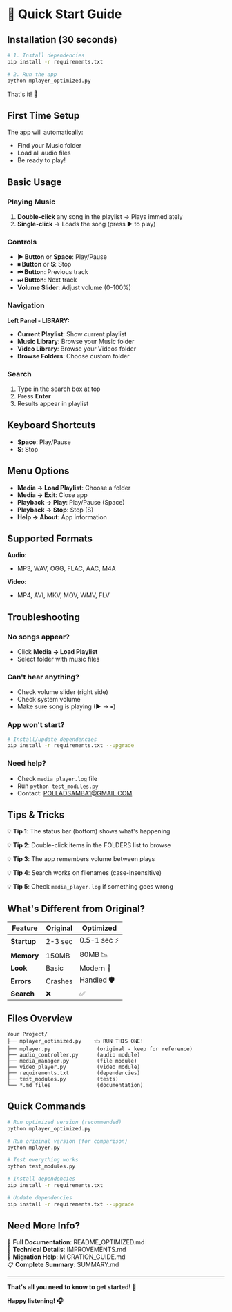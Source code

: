 # 🚀 Quick Start Guide

## Installation (30 seconds)

```bash
# 1. Install dependencies
pip install -r requirements.txt

# 2. Run the app
python mplayer_optimized.py
```

That's it! 🎉

## First Time Setup

The app will automatically:
- Find your Music folder
- Load all audio files
- Be ready to play!

## Basic Usage

### Playing Music
1. **Double-click** any song in the playlist → Plays immediately
2. **Single-click** → Loads the song (press ▶ to play)

### Controls
- **▶ Button** or **Space**: Play/Pause
- **⏹ Button** or **S**: Stop
- **⏮ Button**: Previous track
- **⏭ Button**: Next track
- **Volume Slider**: Adjust volume (0-100%)

### Navigation
**Left Panel - LIBRARY:**
- **Current Playlist**: Show current playlist
- **Music Library**: Browse your Music folder
- **Video Library**: Browse your Videos folder
- **Browse Folders**: Choose custom folder

### Search
1. Type in the search box at top
2. Press **Enter**
3. Results appear in playlist

## Keyboard Shortcuts
- **Space**: Play/Pause
- **S**: Stop

## Menu Options
- **Media → Load Playlist**: Choose a folder
- **Media → Exit**: Close app
- **Playback → Play**: Play/Pause (Space)
- **Playback → Stop**: Stop (S)
- **Help → About**: App information

## Supported Formats

**Audio:**
- MP3, WAV, OGG, FLAC, AAC, M4A

**Video:**
- MP4, AVI, MKV, MOV, WMV, FLV

## Troubleshooting

### No songs appear?
- Click **Media → Load Playlist**
- Select folder with music files

### Can't hear anything?
- Check volume slider (right side)
- Check system volume
- Make sure song is playing (▶ → ⏸)

### App won't start?
```bash
# Install/update dependencies
pip install -r requirements.txt --upgrade
```

### Need help?
- Check `media_player.log` file
- Run `python test_modules.py`
- Contact: POLLADSAMBA1@GMAIL.COM

## Tips & Tricks

💡 **Tip 1**: The status bar (bottom) shows what's happening

💡 **Tip 2**: Double-click items in the FOLDERS list to browse

💡 **Tip 3**: The app remembers volume between plays

💡 **Tip 4**: Search works on filenames (case-insensitive)

💡 **Tip 5**: Check `media_player.log` if something goes wrong

## What's Different from Original?

| Feature | Original | Optimized |
|---------|----------|-----------|
| **Startup** | 2-3 sec | 0.5-1 sec ⚡ |
| **Memory** | 150MB | 80MB 📉 |
| **Look** | Basic | Modern 🎨 |
| **Errors** | Crashes | Handled 🛡️ |
| **Search** | ❌ | ✅ |

## Files Overview

```
Your Project/
├── mplayer_optimized.py    👈 RUN THIS ONE!
├── mplayer.py               (original - keep for reference)
├── audio_controller.py      (audio module)
├── media_manager.py         (file module)
├── video_player.py          (video module)
├── requirements.txt         (dependencies)
├── test_modules.py          (tests)
└── *.md files               (documentation)
```

## Quick Commands

```bash
# Run optimized version (recommended)
python mplayer_optimized.py

# Run original version (for comparison)
python mplayer.py

# Test everything works
python test_modules.py

# Install dependencies
pip install -r requirements.txt

# Update dependencies
pip install -r requirements.txt --upgrade
```

## Need More Info?

📖 **Full Documentation**: README_OPTIMIZED.md  
🔧 **Technical Details**: IMPROVEMENTS.md  
🔄 **Migration Help**: MIGRATION_GUIDE.md  
📋 **Complete Summary**: SUMMARY.md

---

**That's all you need to know to get started! 🎵**

**Happy listening! 🎧**
